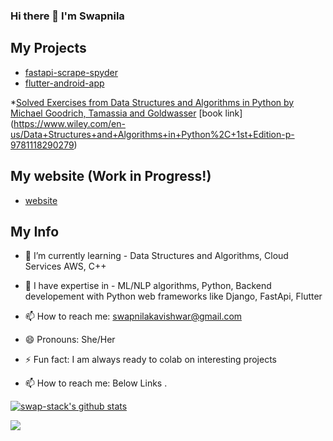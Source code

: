### Hi there 👋 I'm Swapnila

<!-- **swap-stack/swap-stack** is a ✨ _special_ ✨ repository because its `README.md` (this file) appears on your GitHub profile.
 -->

## My Projects

* [fastapi-scrape-spyder](https://github.com/swap-stack/game_scrape_fastapi)
* [flutter-android-app](https://github.com/swap-stack/game_price_checker_flutter)

*[Solved Exercises from Data Structures and Algorithms in Python by Michael Goodrich, Tamassia and Goldwasser](https://github.com/swap-stack/DSA-BOOK-PYTHON-EXERCISES) [book link] (https://www.wiley.com/en-us/Data+Structures+and+Algorithms+in+Python%2C+1st+Edition-p-9781118290279)

## My website (Work in Progress!)
* [website](https://swap-stack.github.io/)

## My Info
- 🌱 I’m currently learning - Data Structures and Algorithms, Cloud Services AWS, C++
- 🔭 I have expertise in - ML/NLP algorithms, Python, Backend developement with Python web frameworks like Django, FastApi, Flutter 
- 📫 How to reach me: swapnilakavishwar@gmail.com
- 😄 Pronouns: She/Her
- ⚡ Fun fact: I am always ready to colab on interesting projects


- 📫 How to reach me: Below Links .

[![swap-stack's github stats](https://github-readme-stats.vercel.app/api?username=swap-stack&count_private=true&include_all_commits=true&theme=radical)](https://google.com)

![](https://komarev.com/ghpvc/?username=swap-stack&color=green)
